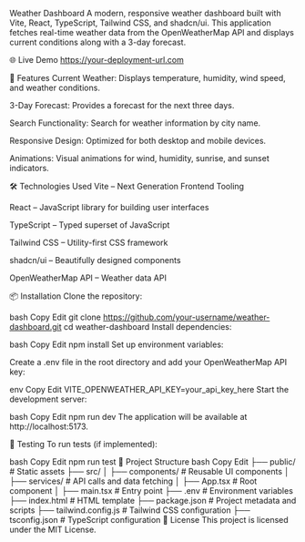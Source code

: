Weather Dashboard
A modern, responsive weather dashboard built with Vite, React, TypeScript, Tailwind CSS, and shadcn/ui. This application fetches real-time weather data from the OpenWeatherMap API and displays current conditions along with a 3-day forecast.

🌐 Live Demo
https://your-deployment-url.com

🚀 Features
Current Weather: Displays temperature, humidity, wind speed, and weather conditions.

3-Day Forecast: Provides a forecast for the next three days.

Search Functionality: Search for weather information by city name.

Responsive Design: Optimized for both desktop and mobile devices.

Animations: Visual animations for wind, humidity, sunrise, and sunset indicators.

🛠️ Technologies Used
Vite – Next Generation Frontend Tooling

React – JavaScript library for building user interfaces

TypeScript – Typed superset of JavaScript

Tailwind CSS – Utility-first CSS framework

shadcn/ui – Beautifully designed components

OpenWeatherMap API – Weather data API

📦 Installation
Clone the repository:

bash
Copy
Edit
git clone https://github.com/your-username/weather-dashboard.git
cd weather-dashboard
Install dependencies:

bash
Copy
Edit
npm install
Set up environment variables:

Create a .env file in the root directory and add your OpenWeatherMap API key:

env
Copy
Edit
VITE_OPENWEATHER_API_KEY=your_api_key_here
Start the development server:

bash
Copy
Edit
npm run dev
The application will be available at http://localhost:5173.

🧪 Testing
To run tests (if implemented):

bash
Copy
Edit
npm run test
📁 Project Structure
bash
Copy
Edit
├── public/               # Static assets
├── src/
│   ├── components/       # Reusable UI components
│   ├── services/         # API calls and data fetching
│   ├── App.tsx           # Root component
│   ├── main.tsx          # Entry point
├── .env                  # Environment variables
├── index.html            # HTML template
├── package.json          # Project metadata and scripts
├── tailwind.config.js    # Tailwind CSS configuration
├── tsconfig.json         # TypeScript configuration
📄 License
This project is licensed under the MIT License.

